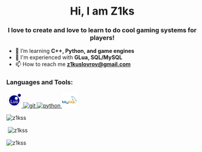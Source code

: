 <h1 align="center">Hi, I am Z1ks</h1>
<h3 align="center">I love to create and love to learn to do cool gaming systems for players!</h3>

- 🌱 I’m learning **C++, Python, and game engines**
- 🌱 I'm experienced with **GLua, SQL/MySQL**
- 📫 How to reach me **z1kuslovrov@gmail.com**

<h3 align="left">Languages and Tools:</h3>
<p align="left"> <a href="https://www.lua.org/" target="_blank" rel="noreferrer"> <img src="https://raw.githubusercontent.com/github/explore/80688e429a7d4ef2fca1e82350fe8e3517d3494d/topics/lua/lua.png" alt="lua" width="40" height="40"/> </a> <a href="https://git-scm.com/" target="_blank" rel="noreferrer"> <img src="https://www.vectorlogo.zone/logos/git-scm/git-scm-icon.svg" alt="git" width="40" height="40"/> </a> <a href="https://www.python.org" target="_blank" rel="noreferrer"> <img src="https://img.shields.io/badge/python-3670A0?style=for-the-badge&logo=python&logoColor=ffdd54" alt="python" width="40" height="40"/> </a> <a href="https://www.mysql.com/" target="_blank" rel="noreferrer"> <img src="https://raw.githubusercontent.com/devicons/devicon/master/icons/mysql/mysql-original-wordmark.svg" alt="mysql" width="40" height="40"/> </a> </p>

<p><img align="center" src="https://github-readme-stats.vercel.app/api/top-langs?username=z1kss&show_icons=true&theme=dark&locale=en&layout=compact" alt="z1kss" /></p>

<p>&nbsp;<img align="center" src="https://github-readme-stats.vercel.app/api?username=z1kss&show_icons=true&theme=dark&locale=en" alt="z1kss" /></p>

<p><img align="center" src="https://github-readme-streak-stats.herokuapp.com/?user=z1kss&theme=dark" alt="z1kss" /></p>
